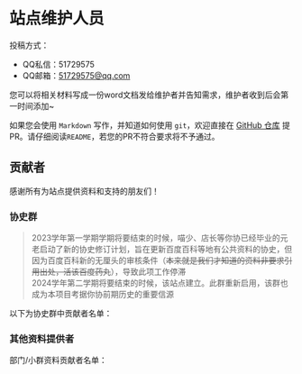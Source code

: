 # 站点维护人员

<script setup>
import { VPTeamMembers } from 'vitepress/theme'

const maintainers = [
  { avatar: '/about/hq/2024/-QuQ-.jpeg', name: '-QuQ-', title: '2025-现在', links: [ { icon: 'github', link: 'https://github.com/shenxianovo' } ] },
]

// 协史编写群中贡献者
const group = [
  { avatar: '/about/hq/2015/喵少.jpg', name: '喵少' }, // 协史群群主，15-17年资料收集，摇人大神
  { avatar: '/about/hq/2012/店长.jpeg', name: '店长' }, // 14年之前记录
  { avatar: '/about/hq/2012/正面.jpeg', name: '正面' }, // 13冬日祭录播
  { avatar: '/about/hq/2017/铜鼓.jpg', name: '铜鼓' }, // 15-21hq头像，部分其他资料
  { avatar: '/about/hq/2019/名字.jpg', name: '名字' }, // 给我(-QuQ-)发了很多其他资料
  { avatar: '/about/hq/2021/影临光.jpg', name: '影临光' }, // 23社刊
  { avatar: '/about/hq/2023/涅普智可.png', name: '涅普智可' }, // 22、23学年撰写
  { avatar: '/about/hq/2024/-QuQ-.jpeg', name: '-QuQ-' }, // 站点建立者，维护牛马
]

// 外部贡献者(GitHub提交PR，或是提供小群/部门相关材料)
const external = [
  { avatar: 'https://www.github.com/Animnia.png', name: 'Animnia', title: '夏樱乐团/东方群' },
  { avatar: 'https://www.github.com/xingzelei.png', name: 'INFINITY', title: '夏樱乐团/gal群' },
  { avatar: '/about/hq/2023/北洛.jpeg', name: '北洛', title: '冰糖樱花'},
  { avatar: '/maintainer/椅子.jpeg', name: '椅子', title: 'Re:START工作室'},
]

</script>

<VPTeamMembers size="small" :members="maintainers" />

投稿方式：
- QQ私信：51729575
- QQ邮箱：51729575@qq.com

您可以将相关材料写成一份word文档发给维护者并告知需求，维护者收到后会第一时间添加~

如果您会使用 `Markdown` 写作，并知道如何使用 `git`，欢迎直接在 [GitHub 仓库](https://github.com/whudays/whudays.github.io) 提 PR。请仔细阅读`README`，若您的PR不符合要求将不予通过。

## 贡献者

感谢所有为站点提供资料和支持的朋友们！

### 协史群

> 2023学年第一学期学期将要结束的时候，喵少、店长等你协已经毕业的元老启动了新的协史修订计划，旨在更新百度百科等地有公共资料的协史，但因为百度百科新的无厘头的审核条件（~~本来就是我们才知道的资料非要求引用出处，活该百度药丸~~），导致此项工作停滞  
> 2024学年第二学期将要结束的时候，该站点建立。此群重新启用，该群也成为本项目考据你协前期历史的重要信源

以下为协史群中贡献者名单：

<VPTeamMembers size="small" :members="group" />

### 其他资料提供者

部门/小群资料贡献者名单：

<VPTeamMembers size="small" :members="external" />
